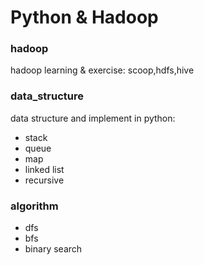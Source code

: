 # Python & Hadoop
### hadoop
hadoop learning & exercise: scoop,hdfs,hive

### data_structure
data structure and implement in python: 
- stack
- queue
- map
- linked list
- recursive

### algorithm
- dfs
- bfs
- binary search

